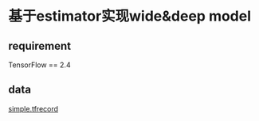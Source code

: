 # 基于estimator实现wide&deep model

## requirement
TensorFlow == 2.4

## data
[simple.tfrecord](https://drive.google.com/file/d/1U8kyFToKdzfL5uemk_u6BLb4UENCyYQF/view?usp=sharing)
